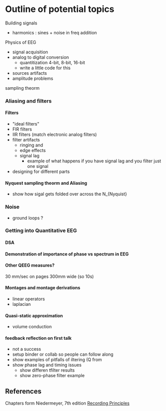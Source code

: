 # Outline of potential topics

Building signals
- harmonics : sines + noise in freq addition

Physics of EEG
- signal acquisition
- analog to digital conversion
    - quantitization 4-bit, 8-bit, 16-bit 
    - write a little code for this
- sources artifacts
- amplitude problems

sampling theorm 

### Aliasing and filters 

#### Filters
- "ideal filters"
- FIR filters
- IIR filters (match electronic analog filters)
- filter artifacts 
  - ringing and
  - edge effects 
  - signal lag 
    - example of what happens if you have signal lag and you filter just one signal 
- designing for different parts


#### Nyquest sampling theorm and Aliasing
 - show how sigal gets folded over across the N_{Nyquist}

### Noise

- ground loops ?

### Getting into Quantitative EEG
#### DSA 
#### Demonstration of importance of phase vs spectrum in EEG
#### Other QEEG measures?

30 mm/sec on pages 300mm wide (so 10s)

#### Montages and montage derivations
- linear operators
- laplacian

#### Quasi-static approximation
- volume conduction

#### feedback reflection on first talk
- not a success
- setup binder or collab so people can follow along
- show examples of pitfalls of iltering (Q from
- show phase lag and timing issues
  - show differen tfilter results
  - show zero-phase filter example
  


## References

Chapters form Niedermeyer, 7th edition
[Recording Principles](https://oxfordmedicine-com.laneproxy.stanford.edu/view/10.1093/med/9780190228484.001.0001/med-9780190228484-chapter-5)
